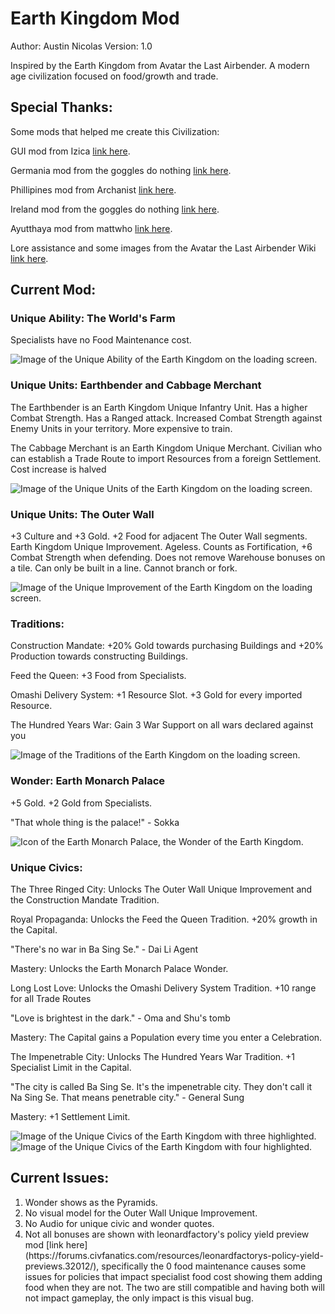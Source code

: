 # Earth Kingdom Mod

Author: Austin Nicolas
Version: 1.0

Inspired by the Earth Kingdom from Avatar the Last Airbender. A modern age civilization focused on food/growth and trade.

## Special Thanks:

Some mods that helped me create this Civilization:

GUI mod from Izica [link here](https://forums.civfanatics.com/resources/content-modding-tools-with-gui.32139/).

Germania mod from the goggles do nothing [link here](https://forums.civfanatics.com/resources/goggless-germania-antiquity.31956/).

Phillipines mod from Archanist [link here](https://forums.civfanatics.com/resources/philippines-modern.32036/).

Ireland mod from the goggles do nothing [link here](https://forums.civfanatics.com/resources/goggless-germania-antiquity.31956/).

Ayutthaya mod from mattwho [link here](https://forums.civfanatics.com/resources/matts-civs-ireland.32396/).

Lore assistance and some images from the Avatar the Last Airbender Wiki [link here](http://avatar.fandom.com/wiki/Avatar_Wiki).

## Current Mod:

### Unique Ability: The World's Farm

Specialists have no Food Maintenance cost.

![Image of the Unique Ability of the Earth Kingdom on the loading screen.](images/unique-ability.png?raw=true "Earth Kingdom Unique Ability.")

### Unique Units: Earthbender and Cabbage Merchant

The Earthbender is an Earth Kingdom Unique Infantry Unit. Has a higher Combat Strength. Has a Ranged attack. Increased Combat Strength against Enemy Units in your territory. More expensive to train.

The Cabbage Merchant is an Earth Kingdom Unique Merchant. Civilian who can establish a Trade Route to import Resources from a foreign Settlement. Cost increase is halved

![Image of the Unique Units of the Earth Kingdom on the loading screen.](images/unique-units.png?raw=true "Earth Kingdom Unique Units.")

### Unique Units: The Outer Wall

+3 Culture and +3 Gold. +2 Food for adjacent The Outer Wall segments. Earth Kingdom Unique Improvement. Ageless. Counts as Fortification, +6 Combat Strength when defending. Does not remove Warehouse bonuses on a tile. Can only be built in a line. Cannot branch or fork.

![Image of the Unique Improvement of the Earth Kingdom on the loading screen.](images/unique-improvements.png?raw=true "Earth Kingdom The Outer Wall.")

###  Traditions:

Construction Mandate: +20% Gold towards purchasing Buildings and +20% Production towards constructing Buildings.

Feed the Queen: +3 Food from Specialists.

Omashi Delivery System: +1 Resource Slot. +3 Gold for every imported Resource.

The Hundred Years War: Gain 3 War Support on all wars declared against you

![Image of the Traditions of the Earth Kingdom on the loading screen.](images/traditions.png?raw=true "Earth Kingdom Traditions.")

###  Wonder: Earth Monarch Palace

+5 Gold. +2 Gold from Specialists.

"That whole thing is the palace!" - Sokka

![Icon of the Earth Monarch Palace, the Wonder of the Earth Kingdom.](earth_kingdom/icons/wonder_earth_monarch_palace_icon.png?raw=true "Earth Monarch Palace Icon.")

### Unique Civics:

The Three Ringed City: Unlocks The Outer Wall Unique Improvement and the Construction Mandate Tradition.

Royal Propaganda: Unlocks the Feed the Queen Tradition. +20% growth in the Capital.

"There's no war in Ba Sing Se." - Dai Li Agent

Mastery: Unlocks the Earth Monarch Palace Wonder.

Long Lost Love: Unlocks the Omashi Delivery System Tradition. +10 range for all Trade Routes

"Love is brightest in the dark." - Oma and Shu's tomb

Mastery: The Capital gains a Population every time you enter a Celebration.

The Impenetrable City: Unlocks The Hundred Years War Tradition. +1 Specialist Limit in the Capital.

"The city is called Ba Sing Se. It's the impenetrable city. They don't call it Na Sing Se. That means penetrable city." - General Sung

Mastery: +1 Settlement Limit.

![Image of the Unique Civics of the Earth Kingdom with three highlighted.](images/unique-civics-1.png?raw=true "Earth Kingdom Unique Civics, first three.")
![Image of the Unique Civics of the Earth Kingdom with four highlighted.](images/unique-civics-2.png?raw=true "Earth Kingdom Unique Civics, last four.")

## Current Issues:

<ol>
    <li>Wonder shows as the Pyramids.</li>
    <li>No visual model for the Outer Wall Unique Improvement.</li>
    <li>No Audio for unique civic and wonder quotes.</li>
    <li>Not all bonuses are shown with leonardfactory's policy yield preview mod [link here](https://forums.civfanatics.com/resources/leonardfactorys-policy-yield-previews.32012/), specifically the 0 food maintenance causes some issues for policies that impact specialist food cost showing them adding food when they are not. The two are still compatible and having both will not impact gameplay, the only impact is this visual bug.</li>
</ol>